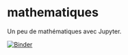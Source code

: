 # mathematiques
Un peu de mathématiques avec Jupyter.

[![Binder](https://mybinder.org/badge_logo.svg)](https://mybinder.org/v2/gh/guiguistar/mathematiques/master)
